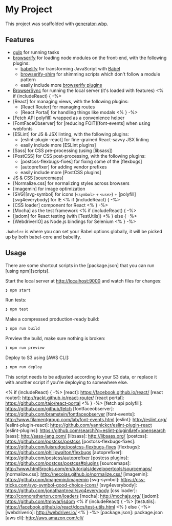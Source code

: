 # My Project

This project was scaffolded with [generator-wbp].

## Features

  * [gulp] for running tasks
  * [browserify] for loading node modules on the front-end, with the following plugins:
    - [babelify] for transforming JavaScript with [Babel]
    - [browserify-shim] for shimming scripts which don't follow a module pattern
    - easily include more [browserify plugins]
  * [BrowserSync] for running the local server (it's loaded with features)
<% if (includeReact) { -%>
  * [React] for managing views, with the following plugins:
    - [React Router] for managing routes
    - [React Portal] for handling things like modals
<% } -%>
  * [Fetch API polyfill] wrapped as a convenience helper
  * [FontFaceObserver] for [reducing FOIT][font-events] when using webfonts
  * [ESLint] for JS & JSX linting, with the following plugins:
    - [eslint-plugin-react] for fine-grained React-savvy JSX linting
    - easily include more [ESLint plugins]
  * [Sass] for CSS pre-processing (using [libsass])
  * [PostCSS] for CSS post-processing, with the following plugins:
    - [postcss-flexbugs-fixes] for fixing some of the [flexbugs]
    - [autoprefixer] for adding vendor prefixes
    - easily include more [PostCSS plugins]
  * JS & CSS [sourcemaps]
  * [Normalize.css] for normalizing styles across browsers
  * [imagemin] for image optimization
  * [SVG][svg-symbol] for icons (`<symbol>` + `<use>`) + [polyfill][svg4everybody] for IE
<% if (includeReact) { -%>
  * [CSS loader] component for React
<% } -%>
  * [Mocha] as the test framework
<% if (includeReact) { -%>
  * [jsdom] for React testing (with [TestUtils])
<% } else { -%>
  * [WebdriverIO] as Node.js bindings for Selenium
<% } -%>

`.babelrc` is where you can set your Babel options globally, it will be picked up by both babel-core and babelify.

## Usage

There are some shortcut scripts in the [package.json] that you can run [using npm][scripts].

Start the local server at [http://localhost:9000](http://localhost:9000) and watch files for changes:

```sh
❯ npm start
```

Run tests:

```sh
❯ npm test
```

Make a compressed production-ready build:

```sh
❯ npm run build
```

Preview the build, make sure nothing is broken:

```sh
❯ npm run preview
```

Deploy to S3 using [AWS CLI]:

```sh
❯ npm run deploy
```

This script needs to be adjusted according to your S3 data, or replace it with another script if you're deploying to somewhere else.

[generator-wbp]: https://github.com/silvenon/generator-wbp
[gulp]: http://gulpjs.com/
[browserify]: http://browserify.org/
[babelify]: https://github.com/babel/babelify
[babel]: https://babeljs.io/
[browserify-shim]: https://github.com/thlorenz/browserify-shim
[browserify plugins]: https://github.com/substack/node-browserify/wiki/list-of-transforms
[browsersync]: http://www.browsersync.io/
<% if (includeReact) { -%>
[react]: https://facebook.github.io/react/
[react router]: http://rackt.github.io/react-router/
[react portal]: https://github.com/tajo/react-portal
<% } -%>
[fetch api polyfill]: https://github.com/github/fetch
[fontfaceobserver]: https://github.com/bramstein/fontfaceobserver
[font-events]: http://www.filamentgroup.com/lab/font-events.html
[eslint]: http://eslint.org/
[eslint-plugin-react]: https://github.com/yannickcr/eslint-plugin-react
[eslint-plugins]: https://github.com/search?q=eslint-plugin&ref=opensearch
[sass]: http://sass-lang.com/
[libsass]: http://libsass.org/
[postcss]: https://github.com/postcss/postcss
[postcss-flexbugs-fixes]: https://github.com/luisrudge/postcss-flexbugs-fixes
[flexbugs]: https://github.com/philipwalton/flexbugs
[autoprefixer]: https://github.com/postcss/autoprefixer
[postcss plugins]: https://github.com/postcss/postcss#plugins
[sourcemaps]: http://www.html5rocks.com/en/tutorials/developertools/sourcemaps/
[normalize.css]: http://necolas.github.io/normalize.css/
[imagemin]: https://github.com/imagemin/imagemin
[svg-symbol]: https://css-tricks.com/svg-symbol-good-choice-icons/
[svg4everybody]: https://github.com/jonathantneal/svg4everybody
[css loader]: http://connoratherton.com/loaders
[mocha]: http://mochajs.org/
[jsdom]: https://github.com/tmpvar/jsdom
<% if (includeReact) { -%>
[testutils]: https://facebook.github.io/react/docs/test-utils.html
<% } else { -%>
[webdriverio]: http://webdriver.io/
<% } -%>
[package.json]: package.json
[aws cli]: http://aws.amazon.com/cli/
